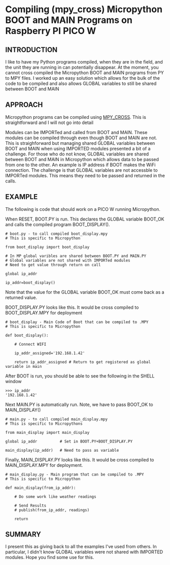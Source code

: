 # Compiling (mpy_cross) Micropython BOOT and MAIN Programs on Raspberry PI PICO W

## INTRODUCTION

I like to have my Python programs compiled, when they are in the field, and the unit they are running in can potentially disappear. At the moment, you cannot cross compiled the Micropython BOOT and MAIN programs from PY to MPY files. I worked up an easy solution which allows for the bulk of the code to be compiled and also allows GLOBAL variables to still be shared between BOOT and MAIN

## APPROACH

Micropython programs can be compiled using [MPY_CROSS](https://pypi.org/project/mpy-cross/). This is straightforward and I will not go into detail

Modules can be IMPORTed and called from BOOT and MAIN. These modules can be compiled through even though BOOT and MAIN are not. This is straighforward but managing shared GLOBAL variables between BOOT and MAIN when using IMPORTED modules presented a bit of a challenge. For those who do not know, GLOBAL variables are shared between BOOT and MAIN in Micropython which allows data to be passed from one to the other. An example is IP address if BOOT makes the WiFi connection. The challenge is that GLOBAL variables are not accessble to IMPORTed modules. This means they need to be passed and returned in the calls.

## EXAMPLE

The following is code that should work on a PICO W running Micropython.

When RESET, BOOT.PY is run. This declares the GLOBAL variable BOOT_OK and calls the compiled program BOOT_DISPLAY().
```
# boot.py - to call compiled boot_display.mpy
# This is specific to Micropython

from boot_display import boot_display

# In MP global varibles are shared between BOOT.PY and MAIN.PY
# Global variables are not shared with IMPORTed modules
# Need to get value through return on call

global ip_addr 

ip_addr=boot_display() 
```
Note that the value for the GLOBAL variable BOOT_OK must come back as a returned value.

BOOT_DISPLAY.PY looks like this. It would be cross compiled to BOOT_DISPLAY.MPY for deployment
```
# boot_display - Main Code of Boot that can be compiled to .MPY
# This is specific to Micropython

def boot_display():
   
    # Connect WIFI
    
    ip_addr_assigned='192.168.1.42'
 
    return ip_addr_assigned # Return to get registered as global variable in main
```
After BOOT is run, you should be able to see the following in the SHELL window
```
>>> ip_addr
'192.168.1.42'
```
Next MAIN.PY is automatically run. Note, we have to pass BOOT_OK to MAIN_DISPLAY()
```
# main.py - to call compiled main_display.mpy
# This is specific to Micropythons

from main_display import main_display

global ip_addr          # Set in BOOT.PY+BOOT_DISPLAY.PY

main_display(ip_addr)   # Need to pass as variable
```
Finally, MAIN_DISPLAY.PY looks like this. It would be cross compiled to MAIN_DISPLAY.MPY for deployment.
```
# main_display.py - Main program that can be compiled to .MPY
# This is specific to Micropython

def main_display(from_ip_addr):

    # Do some work like weather readings
    
    # Send Results
    # publish(from_ip_addr, readings)
                
    return
```
## SUMMARY
I present this as giving back to all the examples I've used from others. In particular, I didn't know GLOBAL variables were not shared with IMPORTED modules. Hope you find some use for this.
